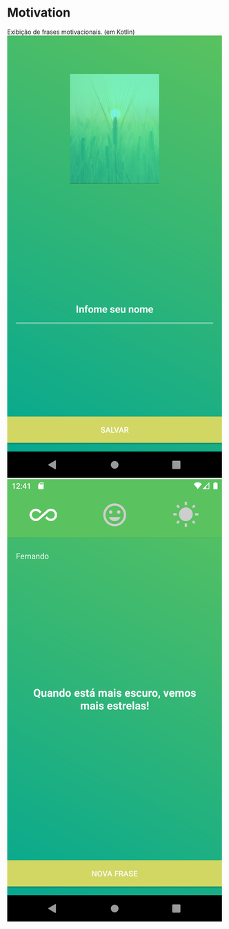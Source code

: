 # Motivation
Exibição de frases motivacionais. (em Kotlin)
![](images/screenshot01.png)
![](images/screenshot02.png)
